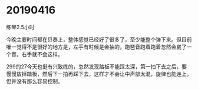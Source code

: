 # 20190416

练琴2.5小时

今晚主要时间都在贝奏上，整体感觉已经好了很多了，至少能整个弹下来。但目前唯一觉得不是很好的地方是，左手有时候是会抽的，跑琶音跑着跑着忽然会崴了一个音。右手就不会这样。

299的27今天也挺有兴致练的，忽然发现踏板不能踩太深，第一拍下去之后，要慢慢放掉踏板，然后下一拍再踩下去，这样才不会让中声部太混，旋律也能连上，但并没有那么容易控制。
